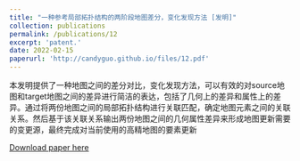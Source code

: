 ```yaml
---
title: "一种参考局部拓扑结构的两阶段地图差分，变化发现方法 [发明]"
collection: publications
permalink: /publications/12
excerpt: 'patent.'
date: 2022-02-15
paperurl: 'http://candyguo.github.io/files/12.pdf'
---
```

本发明提供了一种地图之间的差分对比，变化发现方法，可以有效的对source地图和target地图之间的差异进行简洁的表达，包括了几何上的差异和属性上的差异。通过将两份地图之间的局部拓扑结构进行关联匹配，确定地图元素之间的关联关系。然后基于该关联关系输出两份地图之间的几何属性差异来形成地图更新需要的变更源，最终完成对当前使用的高精地图的要素更新

[Download paper here](https://patents.qizhidao.com/search/detail/eb707b3a4cda7cba4e98c5907721fe5e?orderColumn=undefined&orderType=undefined&filter=&tab=0&from=advance&businessSource=%E6%9F%A5%E4%B8%93%E5%88%A9-%E6%90%9C%E7%B4%A2%E7%BB%93%E6%9E%9C%E5%88%97%E8%A1%A8-%E6%90%9C%E7%B4%A2%E6%9B%B4%E5%A4%9A&statement=AN%3A%22CN202211373276.5%22&patentName=%E5%9C%B0%E5%9B%BE%E6%9B%B4%E6%96%B0%E6%96%B9%E6%B3%95%E3%80%81%E8%AE%A1%E7%AE%97%E6%9C%BA%E8%AE%BE%E5%A4%87%E5%8F%8A%E8%AE%A1%E7%AE%97%E6%9C%BA%E5%8F%AF%E8%AF%BB%E5%AD%98%E5%82%A8%E4%BB%8B%E8%B4%A8&rightSidebar=false&imageSessionKey=&simpleMode=1&sortType=0)